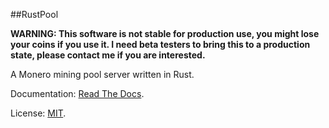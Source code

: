 ##RustPool

**WARNING: This software is not stable for production use, you might lose your coins if you use it. I need beta
testers to bring this to a production state, please contact me if you are interested.**
 
A Monero mining pool server written in Rust. 

Documentation: [Read The Docs](https://rustpool.readthedocs.io/en/latest).

License: [MIT](https://github.com/AndesWebDesign/RustPool/LICENSE.md).
